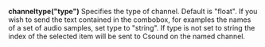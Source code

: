 **channeltype("type")** Specifies the type of channel. Default is "float". If you wish to send the text contained in the combobox, for examples the names of a set of audio samples, set type to "string". If type is not set to string the index of the selected item will be sent to Csound on the named channel. 
